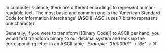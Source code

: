 In computer science, there are different encodings to represent human-readable text. 
The most basic and common one is the ‘American Standard Code for Information Interchange’ 
(**ASCII**). ASCII uses 7 bits to represent one character. 

Generally, if you were to transform [[Binary Code]] to ASCII per hand, you would first transform binary to our decimal system and look up the corresponding letter in an ASCII table. 
_Example: ‘01000001’ -> ‘65’ -> ‘A’_